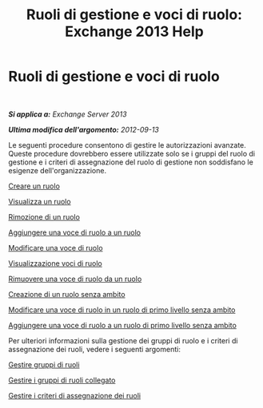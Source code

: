 ﻿---
title: 'Ruoli di gestione e voci di ruolo: Exchange 2013 Help'
TOCTitle: Ruoli di gestione e voci di ruolo
ms:assetid: 243be502-b3d7-4bb3-8f9b-063ab7a85c02
ms:mtpsurl: https://technet.microsoft.com/it-it/library/Dd638097(v=EXCHG.150)
ms:contentKeyID: 50480260
ms.date: 05/22/2018
mtps_version: v=EXCHG.150
ms.translationtype: MT
---

# Ruoli di gestione e voci di ruolo

 

_**Si applica a:** Exchange Server 2013_

_**Ultima modifica dell'argomento:** 2012-09-13_

Le seguenti procedure consentono di gestire le autorizzazioni avanzate. Queste procedure dovrebbero essere utilizzate solo se i gruppi del ruolo di gestione e i criteri di assegnazione del ruolo di gestione non soddisfano le esigenze dell'organizzazione.

[Creare un ruolo](create-a-role-exchange-2013-help.md)

[Visualizza un ruolo](view-a-role-exchange-2013-help.md)

[Rimozione di un ruolo](remove-a-role-exchange-2013-help.md)

[Aggiungere una voce di ruolo a un ruolo](add-a-role-entry-to-a-role-exchange-2013-help.md)

[Modificare una voce di ruolo](change-a-role-entry-exchange-2013-help.md)

[Visualizzazione voci di ruolo](view-role-entries-exchange-2013-help.md)

[Rimuovere una voce di ruolo da un ruolo](remove-a-role-entry-from-a-role-exchange-2013-help.md)

[Creazione di un ruolo senza ambito](create-an-unscoped-role-exchange-2013-help.md)

[Modificare una voce di ruolo in un ruolo di primo livello senza ambito](change-a-role-entry-on-an-unscoped-top-level-role-exchange-2013-help.md)

[Aggiungere una voce di ruolo a un ruolo di primo livello senza ambito](add-a-role-entry-to-an-unscoped-top-level-role-exchange-2013-help.md)

Per ulteriori informazioni sulla gestione dei gruppi di ruolo e i criteri di assegnazione dei ruoli, vedere i seguenti argomenti:

[Gestire gruppi di ruoli](manage-role-groups-exchange-2013-help.md)

[Gestire i gruppi di ruoli collegato](manage-linked-role-groups-exchange-2013-help.md)

[Gestire i criteri di assegnazione dei ruoli](manage-role-assignment-policies-exchange-2013-help.md)

